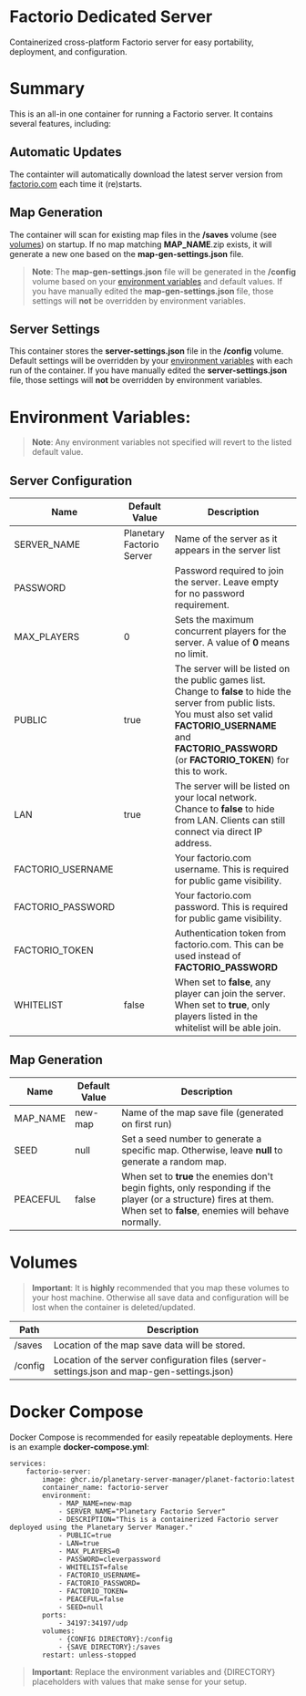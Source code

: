 # Factorio Dedicated Server
Containerized cross-platform Factorio server for easy portability, deployment, and configuration.

# Summary
This is an all-in one container for running a Factorio server. It contains several features, including:

## Automatic Updates
The containter will automatically download the latest server version from [factorio.com](https://www.factorio.com/download) each time it (re)starts.

## Map Generation
The container will scan for existing map files in the **/saves** volume (see [volumes](#volumes)) on startup. If no map matching **MAP_NAME**.zip exists, it will generate a new one based on the **map-gen-settings.json** file. 

> **Note**: The **map-gen-settings.json** file will be generated in the **/config** volume based on your [environment variables](#environment-variables) and default values. If you have manually edited the **map-gen-settings.json** file, those settings will **not** be overridden by environment variables.

## Server Settings
This container stores the **server-settings.json** file in the **/config** volume. Default settings will be overridden by your [environment variables](#environment-variables) with each run of the container. If you have manually edited the **server-settings.json** file, those settings will **not** be overridden by environment variables.

# Environment Variables:
> **Note**: Any environment variables not specified will revert to the listed default value.

## Server Configuration
| Name | Default Value | Description |
| --- | --- | --- |
| SERVER_NAME | Planetary Factorio Server | Name of the server as it appears in the server list |
| PASSWORD |  | Password required to join the server. Leave empty for no password requirement. |
| MAX_PLAYERS | 0 | Sets the maximum concurrent players for the server. A value of **0** means no limit. |
| PUBLIC | true | The server will be listed on the public games list. Change to **false** to hide the server from public lists. You must also set valid **FACTORIO_USERNAME** and **FACTORIO_PASSWORD** (or **FACTORIO_TOKEN**) for this to work. |
| LAN | true | The server will be listed on your local network. Chance to **false** to hide from LAN. Clients can still connect via direct IP address. | 
| FACTORIO_USERNAME |  | Your factorio.com username. This is required for public game visibility. |
| FACTORIO_PASSWORD |  | Your factorio.com password. This is required for public game visibility. |
| FACTORIO_TOKEN |  | Authentication token from factorio.com. This can be used instead of **FACTORIO_PASSWORD** |
| WHITELIST | false | When set to **false**, any player can join the server. When set to **true**, only players listed in the whitelist will be able join. | 

## Map Generation
| Name | Default Value | Description |
| --- | --- | --- |
| MAP_NAME | new-map | Name of the map save file (generated on first run) |
| SEED | null | Set a seed number to generate a specific map. Otherwise, leave **null** to generate a random map. |
| PEACEFUL | false | When set to **true** the enemies don't begin fights, only responding if the player (or a structure) fires at them. When set to **false**, enemies will behave normally. |

# Volumes
> **Important**: It is **highly** recommended that you map these volumes to your host machine. Otherwise all save data and configuration will be lost when the container is deleted/updated.

| Path | Description | 
| --- | --- |
| /saves | Location of the map save data will be stored. |
| /config | Location of the server configuration files (server-settings.json and map-gen-settings.json) |

# Docker Compose
Docker Compose is recommended for easily repeatable deployments. Here is an example **docker-compose.yml**:
```
services:
    factorio-server:
        image: ghcr.io/planetary-server-manager/planet-factorio:latest
        container_name: factorio-server
        environment:
            - MAP_NAME=new-map
            - SERVER_NAME="Planetary Factorio Server"
            - DESCRIPTION="This is a containerized Factorio server deployed using the Planetary Server Manager."
            - PUBLIC=true
            - LAN=true
            - MAX_PLAYERS=0
            - PASSWORD=cleverpassword
            - WHITELIST=false
            - FACTORIO_USERNAME=
            - FACTORIO_PASSWORD=
            - FACTORIO_TOKEN=
            - PEACEFUL=false
            - SEED=null
        ports:
            - 34197:34197/udp
        volumes:
            - {CONFIG DIRECTORY}:/config
            - {SAVE DIRECTORY}:/saves
        restart: unless-stopped
```

> **Important**: Replace the environment variables and {DIRECTORY} placeholders with values that make sense for your setup.